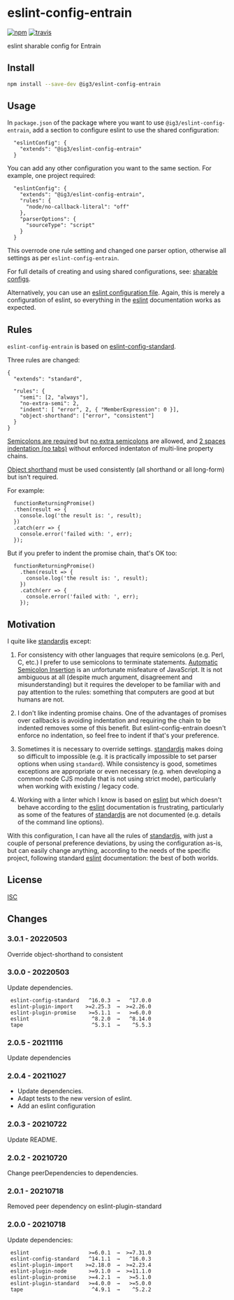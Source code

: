 # eslint-config-entrain

[![npm][npm-image]][npm-url]
[![travis][travis-image]][travis-url]

[npm-image]: https://img.shields.io/npm/v/eslint-config-semistandard.svg?style=flat-square
[npm-url]: https://www.npmjs.com/package/eslint-config-semistandard
[travis-image]: https://img.shields.io/travis/standard/eslint-config-semistandard.svg?style=flat-square
[travis-url]: https://travis-ci.org/standard/eslint-config-semistandard

eslint sharable config for Entrain

## Install

```bash
npm install --save-dev @ig3/eslint-config-entrain
```

## Usage

In `package.json` of the package where you want to use
`@ig3/eslint-config-entrain`, add a section to configure eslint to use the
shared configuration:

```
  "eslintConfig": {
    "extends": "@ig3/eslint-config-entrain"
  }
```

You can add any other configuration you want to the same section. For
example, one project required:

```
  "eslintConfig": {
    "extends": "@ig3/eslint-config-entrain",
    "rules": {
      "node/no-callback-literal": "off"
    },
    "parserOptions": {
      "sourceType": "script"
    }
  }
```

This overrode one rule setting and changed one parser option, otherwise all
settings as per `eslint-config-entrain`.

For full details of creating and using shared configurations, see: 
[sharable configs](http://eslint.org/docs/developer-guide/shareable-configs).

Alternatively, you can use an
[eslint configuration file](https://eslint.org/docs/user-guide/configuring/configuration-files#configuration-file-formats).
Again, this is merely a configuration of eslint, so everything in the
[eslint](https://eslint.org/) documentation works as expected.


## Rules

`eslint-config-entrain` is based on
[eslint-config-standard](https://github.com/feross/eslint-config-standard).

Three rules are changed:

```
{
  "extends": "standard",

  "rules": {
    "semi": [2, "always"],
    "no-extra-semi": 2,
    "indent": [ "error", 2, { "MemberExpression": 0 }],
    "object-shorthand": ["error", "consistent"]
  }
}
```

[Semicolons are required](https://eslint.org/docs/rules/semi)
but [no extra semicolons](https://eslint.org/docs/rules/no-extra-semi)
are allowed, and
[2 spaces indentation (no tabs)](https://eslint.org/docs/rules/indent)
without enforced indentaton of multi-line property chains.

[Object shorthand](https://eslint.org/docs/rules/object-shorthand) must be
used consistently (all shorthand or all long-form) but isn't required.

For example:

```
  functionReturningPromise()
  .then(result => {
    console.log('the result is: ', result);
  })
  .catch(err => {
    console.error('failed with: ', err);
  });
```

But if you prefer to indent the promise chain, that's OK too:

```
  functionReturningPromise()
    .then(result => {
      console.log('the result is: ', result);
    })
    .catch(err => {
      console.error('failed with: ', err);
    });
```

## Motivation

I quite like [standardjs](https://standardjs.com/) except:

 1. For consistency with other languages that require semicolons (e.g. Perl,
    C, etc.) I prefer to use semicolons to terminate statements. [Automatic
    Semicolon
    Insertion](http://www.ecma-international.org/ecma-262/5.1/#sec-7.9) is
    an unfortunate misfeature of JavaScript. It is not ambiguous at all
    (despite much argument, disagreement and misunderstanding) but it
    requires the developer to be familiar with and pay attention to the
    rules: something that computers are good at but humans are not.

 2. I don't like indenting promise chains. One of the advantages of promises
    over callbacks is avoiding indentation and requiring the chain to be
    indented removes some of this benefit. But eslint-config-entrain doesn't
    enforce no indentation, so feel free to indent if that's your
    preference.

 3. Sometimes it is necessary to override settings.
    [standardjs](https://standardjs.com/) makes doing so difficult to
    impossible (e.g. it is practically impossible to set parser options when
    using `standard`). While consistency is good, sometimes exceptions are
    appropriate or even necessary (e.g. when developing a common node CJS
    module that is not using strict mode), particularly when working with
    existing / legacy code. 

 4. Working with a linter which I know is based on
    [eslint](https://eslint.org) but which doesn't behave according to the
    [eslint](https://eslint.org) documentation is frustrating, particularly
    as some of the features of [standardjs](https://standardjs.com) are not
    documented (e.g. details of the command line options).

With this configuration, I can have all the rules of
[standardjs](https://standardjs.org), with just a couple of personal
preference deviations, by using the configuration as-is, but can easily
change anything, according to the needs of the specific project, following
standard [eslint](https://eslint.org) documentation: the best of both
worlds.

## License

[ISC](LICENSE.md)

## Changes
### 3.0.1 - 20220503

Override object-shorthand to consistent

### 3.0.0 - 20220503

Update dependencies.

```
 eslint-config-standard   ^16.0.3  →   ^17.0.0     
 eslint-plugin-import    >=2.25.3  →  >=2.26.0     
 eslint-plugin-promise    >=5.1.1  →   >=6.0.0     
 eslint                    ^8.2.0  →   ^8.14.0     
 tape                      ^5.3.1  →    ^5.5.3     
```

### 2.0.5 - 20211116
Update dependencies

### 2.0.4 - 20211027

* Update dependencies.
* Adapt tests to the new version of eslint.
* Add an eslint configuration

### 2.0.3 - 20210722

Update README.

### 2.0.2 - 20210720

Change peerDependencies to dependencies.

### 2.0.1 - 20210718

Removed peer dependency on eslint-plugin-standard

### 2.0.0 - 20210718

Update dependencies:

```
 eslint                   >=6.0.1  →  >=7.31.0
 eslint-config-standard   ^14.1.1  →   ^16.0.3
 eslint-plugin-import    >=2.18.0  →  >=2.23.4
 eslint-plugin-node       >=9.1.0  →  >=11.1.0
 eslint-plugin-promise    >=4.2.1  →   >=5.1.0
 eslint-plugin-standard   >=4.0.0  →   >=5.0.0
 tape                      ^4.9.1  →    ^5.2.2
```
